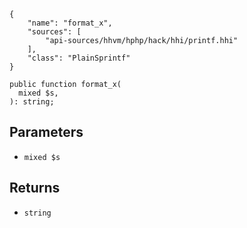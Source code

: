 ``` yamlmeta
{
    "name": "format_x",
    "sources": [
        "api-sources/hhvm/hphp/hack/hhi/printf.hhi"
    ],
    "class": "PlainSprintf"
}
```




``` Hack
public function format_x(
  mixed $s,
): string;
```




## Parameters




+ ` mixed $s `




## Returns




* ` string `
<!-- HHAPIDOC -->
